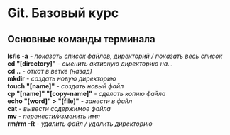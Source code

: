 # Git. Базовый курс

<h2>Основные команды терминала</h2>
<strong>ls/ls -a</strong> - <i>показать список файлов, директорий / показать весь список</i> <BR>
<strong>cd "[directory]"</strong> - <i>сменить активную директорию на...</i><BR>
<strong>cd ..</strong> - <i>откат в ветке (назад)</i><BR>
<strong>mkdir</strong> - <i>создать новую директорию</i><BR>
<strong>touch "[name]"</strong> - <i>создать новый файл</i><BR>
<strong>сp "[name]" "[copy-name]"</strong> - <i>сделать копию файла</i><BR>
<strong>echo "[word]" > "[file]"</strong> - <i>занести в файл</i><BR>
<strong>cat</strong> - <i>вывести содержимое файла</i><BR>
<strong>mv</strong> - <i>перенести/изменить имя</i><BR>
<strong>rm/rm -R</strong> - <i>удалить файл / удалить директорию</i><BR>
